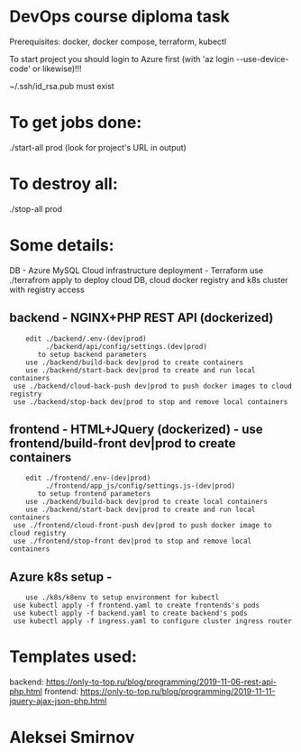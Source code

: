 # DevOps course diploma task
Prerequisites: docker, docker compose, terraform, kubectl

To start project you should login to Azure first (with 'az login --use-device-code' or likewise)!!!

~/.ssh/id_rsa.pub must exist

# To get jobs done:
 ./start-all prod
 (look for project's URL in output)

# To destroy all:
 ./stop-all prod

# Some details:
 DB - Azure MySQL
 Cloud infrastructure deployment - Terraform
        use ./terrafrom apply to deploy cloud DB, cloud docker registry and k8s cluster with registry access
## backend - NGINX+PHP REST API (dockerized)
        edit ./backend/.env-(dev|prod)
             ./backend/api/config/settings.(dev|prod)
           to setup backend parameters
        use ./backend/build-back dev|prod to create containers
        use ./backend/start-back dev|prod to create and run local containers
	 use ./backend/cloud-back-push dev|prod to push docker images to cloud registry
	 use ./backend/stop-back dev|prod to stop and remove local containers

## frontend - HTML+JQuery (dockerized) - use frontend/build-front dev|prod to create containers
        edit ./frontend/.env-(dev|prod)
             ./frontend/app_js/config/settings.js-(dev|prod) 
           to setup frontend parameters
        use ./backend/build-back dev|prod to create local containers
        use ./backend/start-back dev|prod to create and run local containers
	 use ./frontend/cloud-front-push dev|prod to push docker image to cloud registry
	 use ./frontend/stop-front dev|prod to stop and remove local containers

## Azure k8s setup - 
        use ./k8s/k8env to setup environment for kubectl
	 use kubectl apply -f frontend.yaml to create frontends's pods
	 use kubectl apply -f backend.yaml to create backend's pods
	 use kubectl apply -f ingress.yaml to configure cluster ingress router

# Templates used:
 backend: https://only-to-top.ru/blog/programming/2019-11-06-rest-api-php.html
 frontend: https://only-to-top.ru/blog/programming/2019-11-11-jquery-ajax-json-php.html
# Aleksei Smirnov
